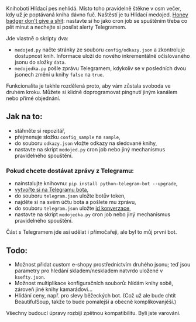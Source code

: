 Knihobotí Hlídací pes nehlídá. Místo toho pravidelně štěkne v osm večer, kdy už je poptávaná kniha dávno fuč. Naštěstí je tu Hlídací medojed. [Honey badger don't give a shit](https://www.youtube.com/watch?v=4r7wHMg5Yjg): nastavte si ho jako cron job se spuštěním třeba co pět minut a nechejte si posílat alerty Telegramem.

Jde vlastně o skripty dva:

- ```medojed.py``` načte stránky ze souboru ```config/odkazy.json``` a zkontroluje dostupnost knih. Informace uloží do nového inkrementálně očíslovaného jsonu do složky ```data```.
- ```medojedka.py``` pošle zprávu Telegramem, kdykoliv se v posledních dvou jsonech změní u knihy ```false``` na ```true```.

Funkcionalita je takhle rozdělená proto, aby vám zůstala svoboda ve druhém kroku. Můžete si klidně doprogramovat pingnutí jiným kanálem nebo přímé objednání.

## Jak na to:

- stáhněte si repozitář,
- přejmenuje složku ```config_sample``` na ```sample```,
- do souboru ```odkazy.json``` vložte odkazy na sledované knihy,
- nastavte na skript ```medojed.py``` cron job nebo jiný mechanismus pravidelného spouštění.

### Pokud chcete dostávat zprávy z Telegramu:

- nainstalujte knihovnu: ```pip install python-telegram-bot --upgrade```,
- [vytvořte si na Telegramu bota](https://core.telegram.org/bots#how-do-i-create-a-bot), 
- do souboru ```telegram.json``` uložte botův token,
- najděte si na svém účtu bota a pošlete mu zprávu,
- do souboru ```telegram.json``` uložte [id konverzace](https://gist.github.com/nafiesl/4ad622f344cd1dc3bb1ecbe468ff9f8a),
- nastavte na skript ```medojedka.py``` cron job nebo jiný mechanismus pravidelného spouštění.

Část s Telegramem jde asi udělat i přímočařeji, ale byl to můj první bot.

## Todo:

- Možnost přidat custom e-shopy prostřednictvím druhého jsonu; teď jsou parametry pro hledání skladem/neskladem natvrdo uložené v ```ksefty.json```.
- Možnost multiplikace konfiguračních souborů: hlídám knihy sobě, zároveň jiné knihy kamarádovi…
- Hlídání ceny, např. pro slevy běžeckých bot. (Což už ale bude chtít BeautifulSoup, takže to bude pomalejší a obecně komplikovanjěší.)

Všechny budoucí úpravy rozbijí zpětnou kompatibilitu. Byli jste varováni.